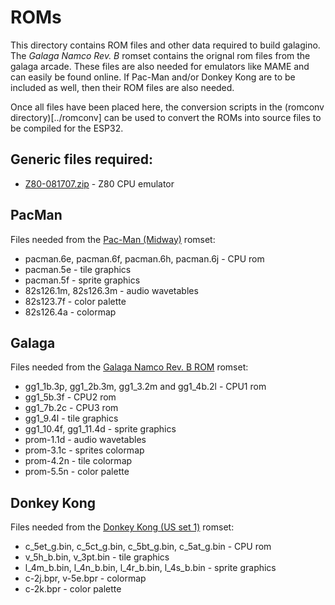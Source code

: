 # ROMs

This directory contains ROM files and other data required to build
galagino. The *Galaga Namco Rev. B* romset contains the orignal rom
files from the galaga arcade. These files are also needed for
emulators like MAME and can easily be found online. If Pac-Man
and/or Donkey Kong are to be included as well, then their ROM files
are also needed.

Once all files have been placed here, the conversion scripts
in the (romconv directory)[../romconv] can be used to convert
the ROMs into source files to be compiled for the ESP32.

## Generic files required:

* [Z80-081707.zip](https://fms.komkon.org/EMUL8/Z80-081707.zip) - Z80 CPU emulator

## PacMan

Files needed from the [Pac-Man (Midway)](https://www.bing.com/search?q=pacman+midway+arcade+rom) romset:

* pacman.6e, pacman.6f, pacman.6h, pacman.6j - CPU rom
* pacman.5e - tile graphics
* pacman.5f - sprite graphics
* 82s126.1m, 82s126.3m - audio wavetables
* 82s123.7f - color palette
* 82s126.4a - colormap

## Galaga

Files needed from the [Galaga Namco Rev. B ROM](https://www.bing.com/search?q=galaga+namco+b+rom) romset:

* gg1_1b.3p, gg1_2b.3m, gg1_3.2m and gg1_4b.2l - CPU1 rom
* gg1_5b.3f - CPU2 rom
* gg1_7b.2c - CPU3 rom
* gg1_9.4l - tile graphics
* gg1_10.4f, gg1_11.4d - sprite graphics
* prom-1.1d - audio wavetables
* prom-3.1c - sprites colormap
* prom-4.2n - tile colormap
* prom-5.5n - color palette

## Donkey Kong

Files needed from the [Donkey Kong (US set 1)](https://www.bing.com/search?q=donkey+kong+arcade+rom) romset:

* c_5et_g.bin, c_5ct_g.bin, c_5bt_g.bin, c_5at_g.bin - CPU rom
* v_5h_b.bin, v_3pt.bin - tile graphics
* l_4m_b.bin, l_4n_b.bin, l_4r_b.bin, l_4s_b.bin - sprite graphics
* c-2j.bpr, v-5e.bpr - colormap
* c-2k.bpr - color palette

